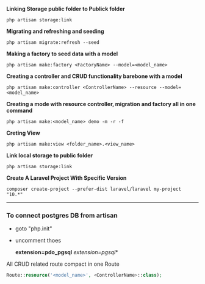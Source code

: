 **Linking Storage public folder to Publick folder**

```
php artisan storage:link
```

**Migrating and refreshing and seeding**
```
php artisan migrate:refresh --seed
```

**Making a factory to seed data with a model**
```
php artisan make:factory <FactoryName> --model=<model_name>
```
**Creating a controller and CRUD functionality barebone with a model** 
```
php artisan make:controller <ControllerName> --resource --model=<model_name>
```

**Creating a mode with resource controller, migration and factory all in one command** 
```
php artisan make:<model_name> demo -m -r -f
```

**Creting View**
```
php artisan make:view <folder_name>.<view_name>
```
**Link local storage to public folder**
```
php artisan storage:link
```
**Create A Laravel Project With Specific Version**
```
composer create-project --prefer-dist laravel/laravel my-project "10.*"
```

----
### To connect postgres DB from artisan

* goto "php.init"
* uncomment thoes

    **extension=pdo_pgsql**
    *extension=pgsql**


All CRUD related route compact in one Route

```php
Route::resource('<model_name>', <ControllerName>::class);
```
